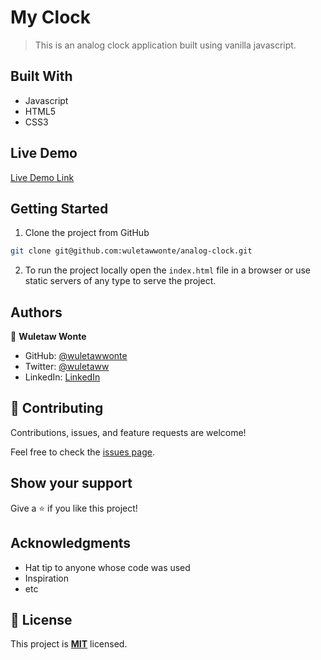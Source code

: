 # My Clock

> This is an analog clock application built using vanilla javascript. 

## Built With

- Javascript
- HTML5
- CSS3

## Live Demo

[Live Demo Link](https://clock.wuletawwonte.com)

## Getting Started

1. Clone the project from GitHub
```bash
git clone git@github.com:wuletawwonte/analog-clock.git
```
2. To run the project locally open the `index.html` file in a browser or use static servers of any type to serve the project. 

## Authors

👤 **Wuletaw Wonte**

- GitHub: [@wuletawwonte](https://github.com/wuletawwonte)
- Twitter: [@wuletaww](https://twitter.com/wuletaww)
- LinkedIn: [LinkedIn](https://linkedin.com/in/wuletaw-wonte)

## 🤝 Contributing

Contributions, issues, and feature requests are welcome!

Feel free to check the [issues page](../../issues/).

## Show your support

Give a ⭐️ if you like this project!

## Acknowledgments

- Hat tip to anyone whose code was used
- Inspiration
- etc

## 📝 License

This project is **[MIT](./LICENSE.md)** licensed.
